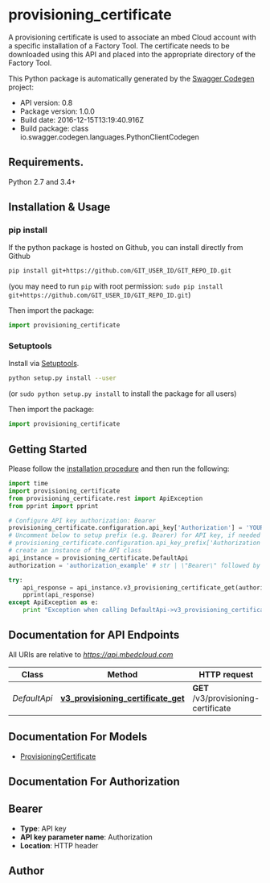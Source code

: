 # provisioning_certificate
A provisioning certificate is used to associate an mbed Cloud account with a specific installation of a Factory Tool. The certificate needs to be downloaded using this API and placed into the appropriate directory of the Factory Tool. 

This Python package is automatically generated by the [Swagger Codegen](https://github.com/swagger-api/swagger-codegen) project:

- API version: 0.8
- Package version: 1.0.0
- Build date: 2016-12-15T13:19:40.916Z
- Build package: class io.swagger.codegen.languages.PythonClientCodegen

## Requirements.

Python 2.7 and 3.4+

## Installation & Usage
### pip install

If the python package is hosted on Github, you can install directly from Github

```sh
pip install git+https://github.com/GIT_USER_ID/GIT_REPO_ID.git
```
(you may need to run `pip` with root permission: `sudo pip install git+https://github.com/GIT_USER_ID/GIT_REPO_ID.git`)

Then import the package:
```python
import provisioning_certificate 
```

### Setuptools

Install via [Setuptools](http://pypi.python.org/pypi/setuptools).

```sh
python setup.py install --user
```
(or `sudo python setup.py install` to install the package for all users)

Then import the package:
```python
import provisioning_certificate
```

## Getting Started

Please follow the [installation procedure](#installation--usage) and then run the following:

```python
import time
import provisioning_certificate
from provisioning_certificate.rest import ApiException
from pprint import pprint

# Configure API key authorization: Bearer
provisioning_certificate.configuration.api_key['Authorization'] = 'YOUR_API_KEY'
# Uncomment below to setup prefix (e.g. Bearer) for API key, if needed
# provisioning_certificate.configuration.api_key_prefix['Authorization'] = 'Bearer'
# create an instance of the API class
api_instance = provisioning_certificate.DefaultApi
authorization = 'authorization_example' # str | \"Bearer\" followed by the reference token or API key.

try:
    api_response = api_instance.v3_provisioning_certificate_get(authorization)
    pprint(api_response)
except ApiException as e:
    print "Exception when calling DefaultApi->v3_provisioning_certificate_get: %s\n" % e

```

## Documentation for API Endpoints

All URIs are relative to *https://api.mbedcloud.com*

Class | Method | HTTP request | Description
------------ | ------------- | ------------- | -------------
*DefaultApi* | [**v3_provisioning_certificate_get**](docs/DefaultApi.md#v3_provisioning_certificate_get) | **GET** /v3/provisioning-certificate | 


## Documentation For Models

 - [ProvisioningCertificate](docs/ProvisioningCertificate.md)


## Documentation For Authorization


## Bearer

- **Type**: API key
- **API key parameter name**: Authorization
- **Location**: HTTP header


## Author



